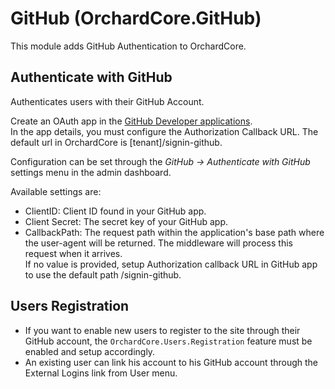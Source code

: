 # GitHub (OrchardCore.GitHub)

This module adds GitHub Authentication to OrchardCore.

## Authenticate with GitHub

Authenticates users with their GitHub Account. 

Create an OAuth app in the [GitHub Developer applications](https://GitHub.com/settings/developers).  
In the app details, you must configure the Authorization Callback URL. The default url in OrchardCore is [tenant]/signin-github.

Configuration can be set through the _GitHub -> Authenticate with GitHub_ settings menu in the admin dashboard.

Available settings are:

- ClientID: Client ID found in your GitHub app.
- Client Secret: The secret key of your GitHub app.
- CallbackPath: The request path within the application's base path where the user-agent will be returned. The middleware will process this request when it arrives.  
If no value is provided, setup Authorization callback URL in GitHub app to use the default path /signin-github.

## Users Registration

- If you want to enable new users to register to the site through their GitHub account, the `OrchardCore.Users.Registration` feature must be enabled and setup accordingly.
- An existing user can link his account to his GitHub account through the External Logins link from User menu.
